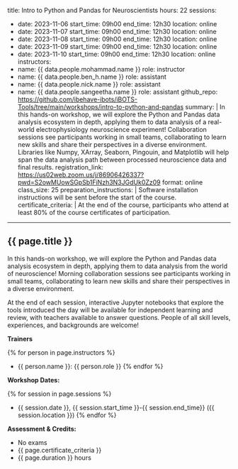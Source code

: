 title: Intro to Python and Pandas for Neuroscientists
hours: 22
sessions:
  - date: 2023-11-06
    start_time: 09h00
    end_time: 12h30
    location: online
  - date: 2023-11-07
    start_time: 09h00
    end_time: 12h30
    location: online
  - date: 2023-11-08
    start_time: 09h00
    end_time: 12h30
    location: online
  - date: 2023-11-09
    start_time: 09h00
    end_time: 12h30
    location: online
  - date: 2023-11-10
    start_time: 09h00
    end_time: 12h30
    location: online
instructors:
  - name: {{ data.people.mohammad.name }}
    role: instructor
  - name: {{ data.people.ben_h.name }}
    role: assistant
  - name: {{ data.people.nick.name }}
    role: assistant
  - name: {{ data.people.sangeetha.name }}
    role: assistant
github_repo: https://github.com/ibehave-ibots/iBOTS-Tools/tree/main/workshops/intro-to-python-and-pandas
summary: |
  In this hands-on workshop, we will explore the Python and Pandas data analysis ecosystem in depth, applying them to data analysis of a real-world electrophysiology neuroscience experiment! Collaboration sessions see participants working in small teams, collaborating to learn new skills and share their perspectives in a diverse environment.  Libraries like Numpy, XArray, Seaborn, Pingouin, and Matplotlib will help span the data analysis path between processed neuroscience data and final results.
registration_link: https://us02web.zoom.us/j/86906426337?pwd=S2owMUowSGpSb1FiNzh3N3JGdUk0Zz09
format: online
class_size: 25
preparation_instructions: |
    Software installation instructions will be sent before the start of the course.
certificate_criteria: | 
    At the end of the course, participants who attend at least 80% of the course certificates of participation.
--- 

## {{ page.title }}

In this hands-on workshop, we will explore the Python and Pandas data analysis ecosystem in depth, applying them to data analysis from the world of neuroscience!  Morning collaboration sessions see participants working in small teams, collaborating to learn new skills and share their perspectives in a diverse environment.  

At the end of each session, interactive Jupyter notebooks that explore the tools introduced the day will be available for independent learning and review, with teachers available to answer questions.  People of all skill levels, experiences, and backgrounds are welcome!

**Trainers**

{% for person in page.instructors %}
  - {{ person.name }}: {{ person.role }}
{% endfor %}

**Workshop Dates:**

{% for session in page.sessions %}
- {{ session.date }}, {{ session.start_time }}-{{ session.end_time}} ({{ session.location }})
{% endfor %}

**Assessment & Credits:**

- No exams
- {{ page.certificate_criteria }}
- {{ page.duration }} hours 